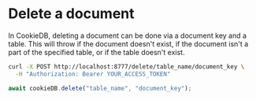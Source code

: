 # Delete a document

In CookieDB, deleting a document can be done via a document key and a table.
This will throw if the document doesn't exist, if the document isn't a part of
the specified table, or if the table doesn't exist.

```bash
curl -X POST http://localhost:8777/delete/table_name/document_key \
  -H "Authorization: Bearer YOUR_ACCESS_TOKEN"
```

```typescript
await cookieDB.delete("table_name", "document_key");
```
